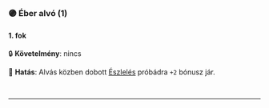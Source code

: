 ### 🟣 Éber alvó (1)

#### 1. fok

🔒 **Követelmény**: nincs

🌟 **Hatás**: Alvás közben dobott [Észlelés](../kepzettsegek/eszleles.md) próbádra `+2` bónusz jár.

<br />

---
